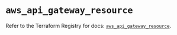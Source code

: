 # `aws_api_gateway_resource`

Refer to the Terraform Registry for docs: [`aws_api_gateway_resource`](https://registry.terraform.io/providers/hashicorp/aws/6.6.0/docs/resources/api_gateway_resource).
